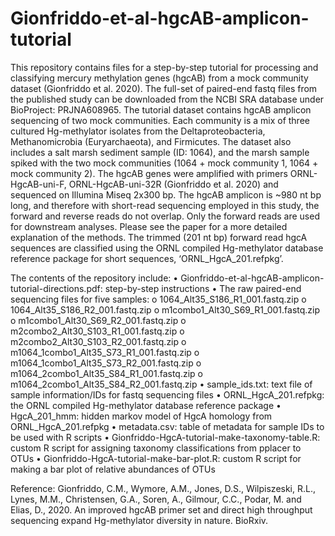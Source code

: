 # Gionfriddo-et-al-hgcAB-amplicon-tutorial
This repository contains files for a step-by-step tutorial for processing and classifying mercury methylation genes (hgcAB) from a mock community dataset (Gionfriddo et al. 2020). The full-set of paired-end fastq files from the published study can be downloaded from the NCBI SRA database under BioProject: PRJNA608965. The tutorial dataset contains hgcAB amplicon sequencing of two mock communities. Each community is a mix of three cultured Hg-methylator isolates from the Deltaproteobacteria, Methanomicrobia (Euryarchaeota), and Firmicutes. The dataset also includes a salt marsh sediment sample (ID: 1064), and the marsh sample spiked with the two mock communities (1064 + mock community 1, 1064 + mock community 2). The hgcAB genes were amplified with primers ORNL-HgcAB-uni-F, ORNL-HgcAB-uni-32R (Gionfriddo et al. 2020) and sequenced on Illumina Miseq 2x300 bp. The hgcAB amplicon is ~980 nt bp long, and therefore with short-read sequencing employed in this study, the forward and reverse reads do not overlap. Only the forward reads are used for downstream analyses. Please see the paper for a more detailed explanation of the methods. The trimmed (201 nt bp) forward read hgcA sequences are classified using the ORNL compiled Hg-methylator database reference package for short sequences, ‘ORNL_HgcA_201.refpkg’.

The contents of the repository include:
•	Gionfriddo-et-al-hgcAB-amplicon-tutorial-directions.pdf: step-by-step instructions
•	The raw paired-end sequencing files for five samples:
o	1064_Alt35_S186_R1_001.fastq.zip
o	1064_Alt35_S186_R2_001.fastq.zip
o	m1combo1_Alt30_S69_R1_001.fastq.zip
o	m1combo1_Alt30_S69_R2_001.fastq.zip
o	m2combo2_Alt30_S103_R1_001.fastq.zip
o	m2combo2_Alt30_S103_R2_001.fastq.zip
o	m1064_1combo1_Alt35_S73_R1_001.fastq.zip
o	m1064_1combo1_Alt35_S73_R2_001.fastq.zip
o	m1064_2combo1_Alt35_S84_R1_001.fastq.zip
o	m1064_2combo1_Alt35_S84_R2_001.fastq.zip
•	sample_ids.txt: text file of sample information/IDs for fastq sequencing files
•	ORNL_HgcA_201.refpkg: the ORNL compiled Hg-methylator database reference package
•	HgcA_201_hmm: hidden markov model of HgcA homology from ORNL_HgcA_201.refpkg
•	metadata.csv: table of metadata for sample IDs to be used with R scripts
•	Gionfriddo-HgcA-tutorial-make-taxonomy-table.R: custom R script for assigning taxonomy classifications from pplacer to OTUs
•	Gionfriddo-HgcA-tutorial-make-bar-plot.R: custom R script for making a bar plot of relative abundances of OTUs

Reference:
Gionfriddo, C.M., Wymore, A.M., Jones, D.S., Wilpiszeski, R.L., Lynes, M.M., Christensen, G.A., Soren, A., Gilmour, C.C., Podar, M. and Elias, D., 2020. An improved hgcAB primer set and direct high throughput sequencing expand Hg-methylator diversity in nature. BioRxiv.


